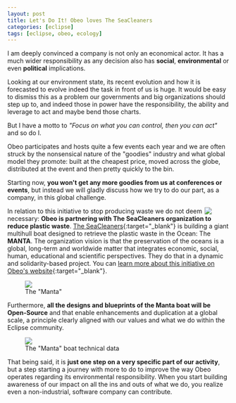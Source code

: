 ```yaml
---
layout: post
title: Let's Do It! Obeo loves The SeaCleaners
categories: [eclipse]
tags: [eclipse, obeo, ecology]
---
```


I am deeply convinced a company is not only an economical actor. It has a much wider responsibility as any decision also has **social**, **environmental** or even **political** implications.


 
Looking at our environment state, its recent evolution and how it is forecasted to evolve indeed the task in front of us is huge. It would be easy to dismiss this as a problem our governments and big organizations should step up to, and indeed those in power have the responsibility, the ability and leverage to act and maybe bend those charts.



But I have a motto to *"Focus on what you can control, then you can act"* and so do I. 



Obeo participates and hosts quite a few events each year and we are often struck by the nonsensical nature of the "goodies" industry and what global model they promote: built at the cheapest price, moved across the globe, distributed at the event and then pretty quickly to the bin. 



Starting now, **you won't get any more goodies from us at conferences or events**, but instead we will gladly discuss how we try to do our part, as a company, in this global challenge.



<figure>
    <a href="https://www.theseacleaners.org/en/"><img src="{{ site.url }}/images/blog/seacleaners/seacleaners.png"  style="float: right;" ></a>      
</figure>


In relation to this initiative to stop producing waste we do not deem necessary: **Obeo is partnering with The SeaCleaners organization to reduce plastic waste**. [The SeaCleaners](https://www.theseacleaners.org/en){:target="_blank"} is building a giant multihull boat designed to retrieve the plastic waste in the Ocean: The **MANTA**. The organization vision is that the preservation of the oceans is a global, long-term and worldwide matter that integrates economic, social, human, educational and scientific perspectives. They do that in a dynamic and solidarity-based project.
You can [learn more about this initiative on Obeo's website](https://news.obeo.fr/en/post/world-cleanup-day-obeo-supports-the-seacleaners-to-reduce-plastic-waste){:target="_blank"}.


<figure>
    <a href="https://www.theseacleaners.org/en/technical-data/"><img src="{{ site.url }}/images/blog/seacleaners/manta.png"></a>  
    <figcaption>The "Manta"</figcaption>
</figure>


Furthermore, **all the designs and blueprints of the Manta boat will be Open-Source** and that enable enhancements and duplication at a global scale, a principle clearly aligned with our values and what we do within the Eclipse community.

<figure>
    <a href="https://www.theseacleaners.org/en/technical-data/"><img src="{{ site.url }}/images/blog/seacleaners/manta-tech.png"></a>  
    <figcaption>The "Manta" boat technical data</figcaption>
</figure>



That being said, it is **just one step on a very specific part of our activity**, but a step starting a journey with more to do to improve the way Obeo operates regarding its environmental responsibility. When you start building awareness of our impact on all the ins and outs of what we do, you realize even a non-industrial, software company can contribute.

